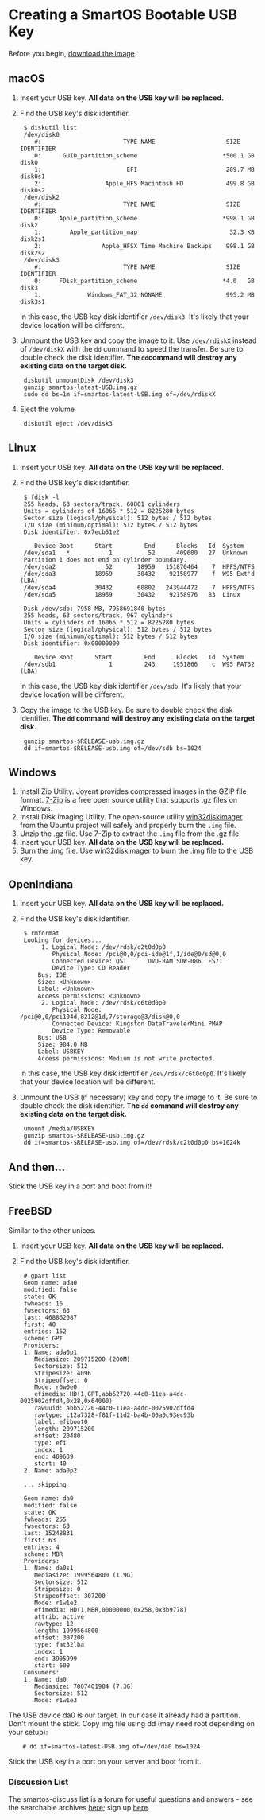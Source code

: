 # Creating a SmartOS Bootable USB Key

Before you begin, [download the image](download-smartos.md).

## macOS

1. Insert your USB key. **All data on the USB key will be replaced.**
2. Find the USB key's disk identifier.

        $ diskutil list
        /dev/disk0
           #:                       TYPE NAME                    SIZE IDENTIFIER
           0:      GUID_partition_scheme                        *500.1 GB   disk0
           1:                        EFI                         209.7 MB   disk0s1
           2:                  Apple_HFS Macintosh HD            499.8 GB   disk0s2
        /dev/disk2
           #:                       TYPE NAME                    SIZE IDENTIFIER
           0:     Apple_partition_scheme                        *998.1 GB   disk2
           1:        Apple_partition_map                          32.3 KB   disk2s1
           2:                 Apple_HFSX Time Machine Backups    998.1 GB   disk2s2
        /dev/disk3
           #:                       TYPE NAME                    SIZE IDENTIFIER
           0:     FDisk_partition_scheme                        *4.0   GB   disk3
           1:             Windows_FAT_32 NONAME                  995.2 MB   disk3s1

   In this case, the USB key disk identifier `/dev/disk3`.
   It's likely that your device location will be different.

3. Unmount the USB key and copy the image to it. Use `/dev/rdiskX`
   instead of `/dev/diskX` with the `dd` command to speed the
    transfer.
    Be sure to double check the disk identifier. **The `dd`command
    will destroy any existing data on the target disk.**

        diskutil unmountDisk /dev/disk3
        gunzip smartos-latest-USB.img.gz
        sudo dd bs=1m if=smartos-latest-USB.img of=/dev/rdiskX

4. Eject the volume

        diskutil eject /dev/disk3

## Linux

1. Insert your USB key. **All data on the USB key will be replaced.**
2. Find the USB key's disk identifier.

        $ fdisk -l
        255 heads, 63 sectors/track, 60801 cylinders
        Units = cylinders of 16065 * 512 = 8225280 bytes
        Sector size (logical/physical): 512 bytes / 512 bytes
        I/O size (minimum/optimal): 512 bytes / 512 bytes
        Disk identifier: 0x7ecb51e2

           Device Boot      Start         End      Blocks   Id  System
        /dev/sda1   *           1          52      409600   27  Unknown
        Partition 1 does not end on cylinder boundary.
        /dev/sda2              52       18959   151870464    7  HPFS/NTFS
        /dev/sda3           18959       30432    92158977    f  W95 Ext'd (LBA)
        /dev/sda4           30432       60802   243944472    7  HPFS/NTFS
        /dev/sda5           18959       30432    92158976   83  Linux

        Disk /dev/sdb: 7958 MB, 7958691840 bytes
        255 heads, 63 sectors/track, 967 cylinders
        Units = cylinders of 16065 * 512 = 8225280 bytes
        Sector size (logical/physical): 512 bytes / 512 bytes
        I/O size (minimum/optimal): 512 bytes / 512 bytes
        Disk identifier: 0x00000000

           Device Boot      Start         End      Blocks   Id  System
        /dev/sdb1               1         243     1951866    c  W95 FAT32 (LBA)

   In this case, the USB key disk identifier `/dev/sdb`.
   It's likely that your device location will be different.

3. Copy the image to the USB key.
   Be sure to double check the disk identifier. **The `dd` command will
   destroy any existing data on the target disk.**

        gunzip smartos-$RELEASE-usb.img.gz
        dd if=smartos-$RELEASE-usb.img of=/dev/sdb bs=1024

## Windows

1. Install Zip Utility.
   Joyent provides compressed images in the GZIP file format.
   [7-Zip](http://www.7-zip.org/) is a free open source utility that
   supports .gz files on Windows.
2. Install Disk Imaging Utility.  The open-source utility
   [win32diskimager](https://wiki.ubuntu.com/Win32DiskImager) from the
   Ubuntu project will safely and properly burn the `.img` file.
3. Unzip the .gz file.  Use 7-Zip to extract the `.img` file from the
   .gz file.
4. Insert your USB key. **All data on the USB key will be replaced.**
5. Burn the .img file.  Use win32diskimager to burn the .img file to the
   USB key.

## OpenIndiana

1. Insert your USB key. **All data on the USB key will be replaced.**
2. Find the USB key's disk identifier.

        $ rmformat
        Looking for devices...
             1. Logical Node: /dev/rdsk/c2t0d0p0
                Physical Node: /pci@0,0/pci-ide@1f,1/ide@0/sd@0,0
                Connected Device: QSI      DVD-RAM SDW-086  ES71
                Device Type: CD Reader
            Bus: IDE
            Size: <Unknown>
            Label: <Unknown>
            Access permissions: <Unknown>
             2. Logical Node: /dev/rdsk/c6t0d0p0
                Physical Node: /pci@0,0/pci104d,8212@1d,7/storage@3/disk@0,0
                Connected Device: Kingston DataTravelerMini PMAP
                Device Type: Removable
            Bus: USB
            Size: 984.0 MB
            Label: USBKEY
            Access permissions: Medium is not write protected.

    In this case, the USB key disk identifier `/dev/rdsk/c6t0d0p0`.
    It's likely that your device location will be different.

3. Unmount the USB (if necessary) key and copy the image to it.
   Be sure to double check the disk identifier. **The `dd` command
   will destroy any existing data on the target disk.**

        umount /media/USBKEY
        gunzip smartos-$RELEASE-usb.img.gz
        dd if=smartos-$RELEASE-usb.img of=/dev/rdsk/c2t0d0p0 bs=1024k

<!-- markdownlint-disable no-trailing-punctuation -->
## And then...
<!-- markdownlint-enable no-trailing-punctuation -->

Stick the USB key in a port and boot from it!

## FreeBSD

Similar to the other unices.

1. Insert your USB key. **All data on the USB key will be replaced.**
2. Find the USB key's disk identifier.

        # gpart list
        Geom name: ada0
        modified: false
        state: OK
        fwheads: 16
        fwsectors: 63
        last: 468862087
        first: 40
        entries: 152
        scheme: GPT
        Providers:
        1. Name: ada0p1
           Mediasize: 209715200 (200M)
           Sectorsize: 512
           Stripesize: 4096
           Stripeoffset: 0
           Mode: r0w0e0
           efimedia: HD(1,GPT,abb52720-44c0-11ea-a4dc-0025902dffd4,0x28,0x64000)
           rawuuid: abb52720-44c0-11ea-a4dc-0025902dffd4
           rawtype: c12a7328-f81f-11d2-ba4b-00a0c93ec93b
           label: efiboot0
           length: 209715200
           offset: 20480
           type: efi
           index: 1
           end: 409639
           start: 40
        2. Name: ada0p2
        
        ... skipping
        
        Geom name: da0
        modified: false
        state: OK
        fwheads: 255
        fwsectors: 63
        last: 15248831
        first: 63
        entries: 4
        scheme: MBR
        Providers:
        1. Name: da0s1
           Mediasize: 1999564800 (1.9G)
           Sectorsize: 512
           Stripesize: 0
           Stripeoffset: 307200
           Mode: r1w1e2
           efimedia: HD(1,MBR,00000000,0x258,0x3b9778)
           attrib: active
           rawtype: 12
           length: 1999564800
           offset: 307200
           type: fat32lba
           index: 1
           end: 3905999
           start: 600
        Consumers:
        1. Name: da0
           Mediasize: 7807401984 (7.3G)
           Sectorsize: 512
           Mode: r1w1e3
        
        
The USB device da0 is our target. In our case it already had a partition. Don't mount the stick.
Copy img file using dd (may need root depending on your setup):
        
        # dd if=smartos-latest-USB.img of=/dev/da0 bs=1024
        
Stick the USB key in a port on your server and boot from it.


### Discussion List

The smartos-discuss list is a forum for useful questions and answers -
see the searchable archives
[here](https://www.listbox.com/member/archive/184463/); sign up
[here](http://smartos.org/smartos-mailing-list/).

